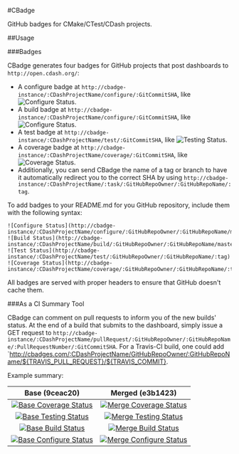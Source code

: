 #CBadge

GitHub badges for CMake/CTest/CDash projects.


##Usage

###Badges

CBadge generates four badges for GitHub projects that post dashboards to `http://open.cdash.org/`:
  * A configure badge at `http://cbadge-instance/:CDashProjectName/configure/:GitCommitSHA`, like ![Configure Status](http://img.shields.io/badge/configure-passing-brightgreen.svg).
  * A build badge at `http://cbadge-instance/:CDashProjectName/configure/:GitCommitSHA`, like ![Configure Status](http://img.shields.io/badge/build-passing-brightgreen.svg).
  * A test badge at `http://cbadge-instance/:CDashProjectName/test/:GitCommitSHA`, like ![Testing Status](http://img.shields.io/badge/tests-failing-red.svg).
  * A coverage badge at `http://cbadge-instance/:CDashProjectName/coverage/:GitCommitSHA`, like ![Coverage Status](http://img.shields.io/badge/coverage-60%-yellow.svg).
  * Additionally, you can send CBadge the name of a tag or branch to have it automatically redirect you to the correct SHA by using `http://cbadge-instance/:CDashProjectName/:task/:GitHubRepoOwner/:GitHubRepoName/:tag`.

To add badges to your README.md for you GitHub repository, include them with the following syntax:

```
![Configure Status](http://cbadge-instance/:CDashProjectName/configure/:GitHubRepoOwner/:GitHubRepoName/master)
![Build Status](http://cbadge-instance/:CDashProjectName/build/:GitHubRepoOwner/:GitHubRepoName/master)
![Test Status](http://cbadge-instance/:CDashProjectName/test/:GitHubRepoOwner/:GitHubRepoName/:tag)
![Coverage Status](http://cbadge-instance/:CDashProjectName/coverage/:GitHubRepoOwner/:GitHubRepoName/:tag)
```

All badges are served with proper headers to ensure that GitHub doesn't cache them.

###As a CI Summary Tool

CBadge can comment on pull requests to inform you of the new builds' status.  At the end of a build that submits to the dashboard, simply issue a GET request to `http://cbadge-instance/:CDashProjectName/pullRequest/:GitHubRepoOwner/:GitHubRepoName/:PullRequestNumber/:GitCommitSHA`.  For a Travis-CI build, one could add `http://cbadges.com/:CDashProjectName/GitHubRepoOwner/:GitHubRepoName/${TRAVIS_PULL_REQUEST}/${TRAVIS_COMMIT}.

Example summary:

| Base (9ceac20) | Merged (e3b1423)|
|:---:|:---:|
|[![Base Coverage Status](http://cbadge.com/Remus/coverage/9ceac202d5c6f07b7e00f4ec50c89d19b706f30c)](http://open.cdash.org/index.php?project=Remus)|[![Merge Coverage Status](http://cbadge.com/Remus/coverage/e3b14231efa176335fbf684eee9684a98a7d7433)](http://open.cdash.org/index.php?project=Remus)
|[![Base Testing Status](http://cbadge.com/Remus/test/9ceac202d5c6f07b7e00f4ec50c89d19b706f30c)](http://open.cdash.org/index.php?project=Remus)|[![Merge Testing Status](http://cbadge.com/Remus/test/e3b14231efa176335fbf684eee9684a98a7d7433)](http://open.cdash.org/index.php?project=Remus)
|[![Base Build Status](http://cbadge.com/Remus/build/9ceac202d5c6f07b7e00f4ec50c89d19b706f30c)](http://open.cdash.org/index.php?project=Remus)|[![Merge Build Status](http://cbadge.com/Remus/build/e3b14231efa176335fbf684eee9684a98a7d7433)](http://open.cdash.org/index.php?project=Remus)
|[![Base Configure Status](http://cbadge.com/Remus/configure/9ceac202d5c6f07b7e00f4ec50c89d19b706f30c)](http://open.cdash.org/index.php?project=Remus)|[![Merge Configure Status](http://cbadge.com/Remus/configure/e3b14231efa176335fbf684eee9684a98a7d7433)](http://open.cdash.org/index.php?project=Remus)
